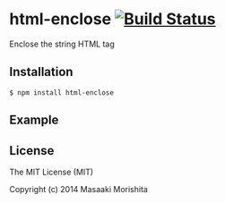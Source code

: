 # html-enclose [![Build Status](https://travis-ci.org/morishitter/html-enclose.svg)](https://travis-ci.org/morishitter/html-enclose)

Enclose the string HTML tag

## Installation

```shell
$ npm install html-enclose
```

## Example

## License

The MIT License (MIT)

Copyright (c) 2014 Masaaki Morishita
